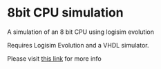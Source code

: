 # 8bit CPU simulation
 A simulation of an 8 bit CPU using logisim evolution

 Requires Logisim Evolution and a VHDL simulator.

 Please visit [this link](cpu.eroukov.com/cpu-homepage/) for more info
